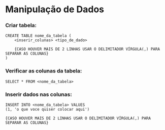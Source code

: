 <h1>Manipulação de Dados</h1>

<h3>Criar tabela:</h3>

~~~
CREATE TABLE nome_da_tabela (
    <inserir_colunas> <tipo_de_dado>

    {CASO HOUVER MAIS DE 2 LINHAS USAR O DELIMITADOR VÍRGULA(,) PARA SEPARAR AS COLUNAS}
)
~~~

<h3>Verificar as colunas da tabela:</h3>

~~~
SELECT * FROM <nome_da_tabela>
~~~

<h3>Inserir dados nas colunas:</h3>

~~~
INSERT INTO <nome_da_tabela> VALUES
(1, 'o que voce quiser colocar aqui')

{CASO HOUVER MAIS DE 2 LINHAS USAR O DELIMITADOR VÍRGULA(,) PARA SEPARAR AS COLUNAS}
~~~